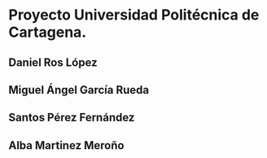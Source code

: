 # Proyecto Universidad Politécnica de Cartagena.


## Daniel Ros López

## Miguel Ángel García Rueda

## Santos Pérez Fernández

## Alba Martinez Meroño
